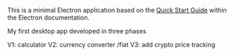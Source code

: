 This is a minimal Electron application based on the [Quick Start Guide](https://electronjs.org/docs/tutorial/quick-start) within the Electron documentation.

My first desktop app developed in three phases

V1: calculator 
V2: currency converter /fiat
V3: add crypto price tracking